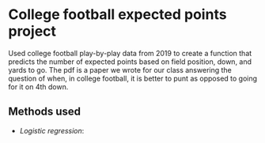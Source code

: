 # College football expected points project

Used college football play-by-play data from 2019 to create a function that predicts the number of expected points based on field position, down, and yards to go. The pdf is a paper we wrote for our class answering the question of when, in college football, it is better to punt as opposed to going for it on 4th down. 

## Methods used
- *Logistic regression*: 
